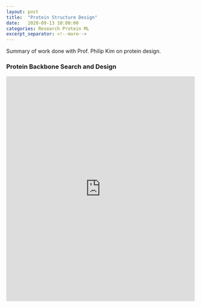 ```yaml
---
layout: post
title:  "Protein Structure Design"
date:   2020-09-13 10:00:00
categories: Research Protein ML
excerpt_separator: <!--more-->
---
```


Summary of work done with Prof. Philip Kim on protein design.

<!--more-->

### Protein Backbone Search and Design

<iframe src='https://view.officeapps.live.com/op/embed.aspx?src=[https://www.tianyu-lu.github.io/Backbones.pptx]' width='100%' height='600px' frameborder='0'>

